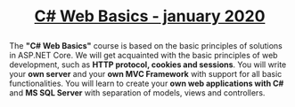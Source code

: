 # <p align="center"><a href="https://softuni.bg/trainings/2613/csharp-web-basics-january-2020"> C# Web Basics - january 2020 <a/><p>

The **"C# Web Basics"** course is based on the basic principles of solutions in ASP.NET Core. We will get acquainted with the basic principles of web development, such as **HTTP protocol, cookies and sessions**. You will write your **own server** and your **own MVC Framework** with support for all basic functionalities. You will learn to create your **own web applications with C#** and **MS SQL Server** with separation of models, views and controllers.